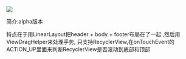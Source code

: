 <img src="https://github.com/oceancx/AndroidLib/blob/master/pull_to_refresh_and_loadmore.gif" >

简介:alpha版本

特点在于用LinearLayout把header + body + footer布局在了一起 ,然后用ViewDragHelper来处理手势,
只支持RecyclerView,在onTouchEvent的ACTION_UP里面来判断RecyclerView是否滚动到底部和顶部
